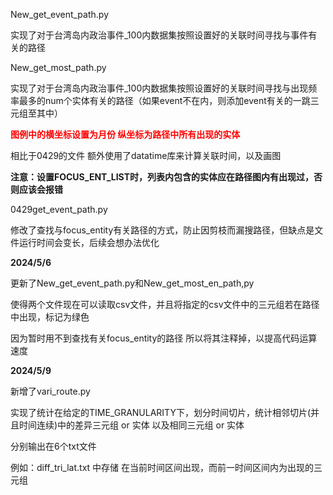 New_get_event_path.py 

实现了对于台湾岛内政治事件_100内数据集按照设置好的关联时间寻找与事件有关的路径

New_get_most_path.py

实现了对于台湾岛内政治事件_100内数据集按照设置好的关联时间寻找与出现频率最多的num个实体有关的路径（如果event不在内，则添加event有关的一跳三元组至其中）

<span style="color: red; font-weight: bold;">图例中的横坐标设置为月份 纵坐标为路径中所有出现的实体</span>

相比于0429的文件 额外使用了datatime库来计算关联时间，以及画图

**注意：设置FOCUS_ENT_LIST时，列表内包含的实体应在路径图内有出现过，否则应该会报错**

0429get_event_path.py

修改了查找与focus_entity有关路径的方式，防止因剪枝而漏搜路径，但缺点是文件运行时间会变长，后续会想办法优化

**2024/5/6**

更新了New_get_event_path.py和New_get_most_en_path,py

使得两个文件现在可以读取csv文件，并且将指定的csv文件中的三元组若在路径中出现，标记为绿色

因为暂时用不到查找有关focus_entity的路径 所以将其注释掉，以提高代码运算速度

**2024/5/9**

新增了vari_route.py

实现了统计在给定的TIME_GRANULARITY下，划分时间切片，统计相邻切片(并且时间连续)中的差异三元组 or 实体 以及相同三元组 or 实体

分别输出在6个txt文件

例如：diff_tri_lat.txt 中存储 在当前时间区间出现，而前一时间区间内为出现的三元组
